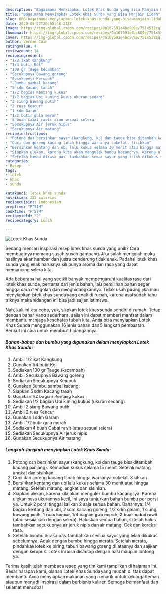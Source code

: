 ```yaml
---
description: "Bagaimana Menyiapkan Lotek Khas Sunda yang Bisa Manjain Lidah"
title: "Bagaimana Menyiapkan Lotek Khas Sunda yang Bisa Manjain Lidah"
slug: 606-bagaimana-menyiapkan-lotek-khas-sunda-yang-bisa-manjain-lidah
date: 2020-06-27T20:55:48.243Z
image: https://img-global.cpcdn.com/recipes/0a167591e4bc809e/751x532cq70/lotek-khas-sunda-foto-resep-utama.jpg
thumbnail: https://img-global.cpcdn.com/recipes/0a167591e4bc809e/751x532cq70/lotek-khas-sunda-foto-resep-utama.jpg
cover: https://img-global.cpcdn.com/recipes/0a167591e4bc809e/751x532cq70/lotek-khas-sunda-foto-resep-utama.jpg
author: Vernon Cain
ratingvalue: 4
reviewcount: 14
recipeingredient:
- "1/2 ikat Kangkung"
- "1/4 butir Kol"
- "100 gr Tauge kecambah"
- "Secukupnya Bawang goreng"
- "Secukupnya Kerupuk"
- " Bumbu sambal kacang"
- "5 sdm Kacang tanah"
- "1/2 bagian Kentang kukus"
- "1/2 bagian Ubi kuning kukus ukuran sedang"
- "2 siung Bawang putih"
- "2 ruas Kencur"
- "1 sdm Garam"
- "1/2 butir gula merah"
- "4 buah Cabai rawit atau sesuai selera"
- "Secukupnya Air jeruk nipis"
- "Secukupnya Air matang"
recipeinstructions:
- "Potong dan bersihkan sayur (kangkung, kol dan tauge bisa ditambah kacang panjang). Kemudian kukus selama 15 menit. Setelah matang angkat dan sisihkan."
- "Cuci dan goreng kacang tanah hingga warnanya cokelat. Sisihkan"
- "Bersihkan kentang dan ubi lalu kukus selama 30 menit atau hingga matang. Setelah matang, angkat dan sisihkan."
- "Siapkan ulekan, karena kita akan mengulek bumbu kacangnya. Karena ulekan saya ukurannya kecil, ini saya tunjukkan bahan bumbu per porsi ya. Untuk 2 porsi tinggal kalikan 2 saja semua bahan. Bahannya: 1/4 bagian kentang dan ubi, 2 sdm kacang goreng, 1/2 sdm garam, 1 siung bawang putih, 1 ruas kencur, 1/4 bagian gula merah, 2 buah cabai rawit (atau sesuaikan dengan selera). Haluskan semua bahan, setelah halus tambahkan secukupnya air jeruk nipis dan air matang. Cek dan koreksi rasa."
- "Setelah bumbu dirasa pas, tambahkan semua sayur yang telah dikukus sebelumnya. Aduk dengan bumbu hingga merata. Setelah merata, pindahkan lotek ke piring, taburi bawang goreng di atasnya dan sajikan dengan kerupuk. Lotek ini bisa disantap dengan nasi maupun lontong ya."
categories:
- Resep
tags:
- lotek
- khas
- sunda

katakunci: lotek khas sunda 
nutrition: 251 calories
recipecuisine: Indonesian
preptime: "PT31M"
cooktime: "PT57M"
recipeyield: "2"
recipecategory: Lunch

---
```



![Lotek Khas Sunda](https://img-global.cpcdn.com/recipes/0a167591e4bc809e/751x532cq70/lotek-khas-sunda-foto-resep-utama.jpg)

Sedang mencari inspirasi resep lotek khas sunda yang unik? Cara membuatnya memang susah-susah gampang. Jika salah mengolah maka hasilnya akan hambar dan justru cenderung tidak enak. Padahal lotek khas sunda yang enak harusnya sih punya aroma dan rasa yang dapat memancing selera kita.



Ada beberapa hal yang sedikit banyak mempengaruhi kualitas rasa dari lotek khas sunda, pertama dari jenis bahan, lalu pemilihan bahan segar hingga cara mengolah dan menghidangkannya. Tidak usah pusing jika mau menyiapkan lotek khas sunda yang enak di rumah, karena asal sudah tahu triknya maka hidangan ini bisa jadi sajian istimewa.


Nah, kali ini kita coba, yuk, siapkan lotek khas sunda sendiri di rumah. Tetap dengan bahan yang sederhana, sajian ini dapat memberi manfaat dalam membantu menjaga kesehatan tubuh kita. Anda bisa menyiapkan Lotek Khas Sunda menggunakan 16 jenis bahan dan 5 langkah pembuatan. Berikut ini cara untuk membuat hidangannya.

<!--inarticleads1-->

##### Bahan-bahan dan bumbu yang digunakan dalam menyiapkan Lotek Khas Sunda:

1. Ambil 1/2 ikat Kangkung
1. Gunakan 1/4 butir Kol
1. Sediakan 100 gr Tauge (kecambah)
1. Ambil Secukupnya Bawang goreng
1. Sediakan Secukupnya Kerupuk
1. Gunakan  Bumbu sambal kacang:
1. Siapkan 5 sdm Kacang tanah
1. Gunakan 1/2 bagian Kentang kukus
1. Sediakan 1/2 bagian Ubi kuning kukus (ukuran sedang)
1. Ambil 2 siung Bawang putih
1. Ambil 2 ruas Kencur
1. Gunakan 1 sdm Garam
1. Ambil 1/2 butir gula merah
1. Sediakan 4 buah Cabai rawit (atau sesuai selera)
1. Sediakan Secukupnya Air jeruk nipis
1. Gunakan Secukupnya Air matang




<!--inarticleads2-->

##### Langkah-langkah menyiapkan Lotek Khas Sunda:

1. Potong dan bersihkan sayur (kangkung, kol dan tauge bisa ditambah kacang panjang). Kemudian kukus selama 15 menit. Setelah matang angkat dan sisihkan.
1. Cuci dan goreng kacang tanah hingga warnanya cokelat. Sisihkan
1. Bersihkan kentang dan ubi lalu kukus selama 30 menit atau hingga matang. Setelah matang, angkat dan sisihkan.
1. Siapkan ulekan, karena kita akan mengulek bumbu kacangnya. Karena ulekan saya ukurannya kecil, ini saya tunjukkan bahan bumbu per porsi ya. Untuk 2 porsi tinggal kalikan 2 saja semua bahan. Bahannya: 1/4 bagian kentang dan ubi, 2 sdm kacang goreng, 1/2 sdm garam, 1 siung bawang putih, 1 ruas kencur, 1/4 bagian gula merah, 2 buah cabai rawit (atau sesuaikan dengan selera). Haluskan semua bahan, setelah halus tambahkan secukupnya air jeruk nipis dan air matang. Cek dan koreksi rasa.
1. Setelah bumbu dirasa pas, tambahkan semua sayur yang telah dikukus sebelumnya. Aduk dengan bumbu hingga merata. Setelah merata, pindahkan lotek ke piring, taburi bawang goreng di atasnya dan sajikan dengan kerupuk. Lotek ini bisa disantap dengan nasi maupun lontong ya.




Terima kasih telah membaca resep yang tim kami tampilkan di halaman ini. Besar harapan kami, olahan Lotek Khas Sunda yang mudah di atas dapat membantu Anda menyiapkan makanan yang menarik untuk keluarga/teman ataupun menjadi inspirasi dalam berbisnis kuliner. Semoga bermanfaat dan selamat mencoba!
